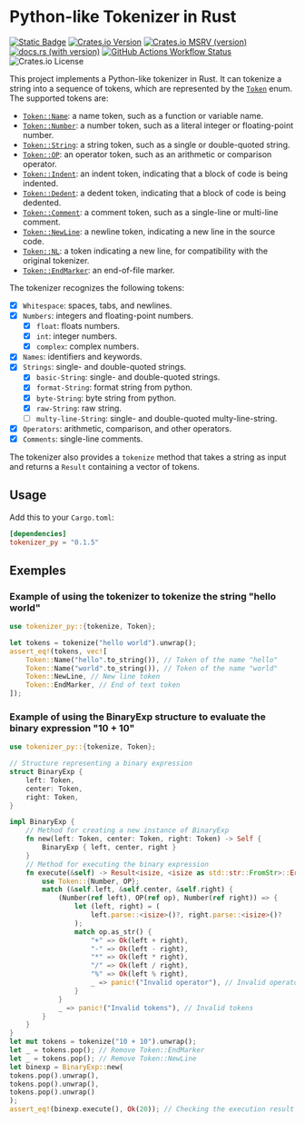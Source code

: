 # Python-like Tokenizer in Rust

[![Static Badge](
https://img.shields.io/badge/-salam99823%2Ftokenizer-blue?logo=github&label=github)](
https://github.com/salam99823/tokenizer)
[![Crates.io Version](https://img.shields.io/crates/v/tokenizer_py)](https://crates.io/crates/tokenizer_py)
[![Crates.io MSRV (version)](
https://img.shields.io/crates/msrv/tokenizer_py?logo=rust)](
https://rust-lang.github.io/rfcs/2495-min-rust-version.html)
[![docs.rs (with version)](
https://img.shields.io/docsrs/tokenizer_py/latest?logo=docs.rs)](
https://docs.rs/tokenizer_py)
[![GitHub Actions Workflow Status](
https://img.shields.io/github/actions/workflow/status/salam99823/tokenizer/rust.yml)](
https://github.com/salam99823/tokenizer/actions/workflows/rust.yml)
![Crates.io License](https://img.shields.io/crates/l/tokenizer_py)

This project implements a Python-like tokenizer in Rust.
It can tokenize a string into a sequence of tokens, which are
represented by the [`Token`] enum. The supported tokens are:

- [`Token::Name`]: a name token, such as a function or variable name.
- [`Token::Number`]: a number token, such as a literal integer or floating-point number.
- [`Token::String`]: a string token, such as a single or double-quoted string.
- [`Token::OP`]: an operator token, such as an arithmetic or comparison operator.
- [`Token::Indent`]: an indent token, indicating that a block of code is being indented.
- [`Token::Dedent`]: a dedent token, indicating that a block of code is being dedented.
- [`Token::Comment`]: a comment token, such as a single-line or multi-line comment.
- [`Token::NewLine`]: a newline token, indicating a new line in the source code.
- [`Token::NL`]: a token indicating a new line, for compatibility with the original tokenizer.
- [`Token::EndMarker`]: an end-of-file marker.

The tokenizer recognizes the following tokens:

- [x] `Whitespace`: spaces, tabs, and newlines.
- [x] `Numbers`: integers and floating-point numbers.
  - [x] `float`: floats numbers.
  - [x] `int`: integer numbers.
  - [x] `complex`: complex numbers.
- [x] `Names`: identifiers and keywords.
- [x] `Strings`: single- and double-quoted strings.
  - [x] `basic-String`: single- and double-quoted strings.
  - [x] `format-String`: format string from python.
  - [x] `byte-String`: byte string from python.
  - [x] `raw-String`: raw string.
  - [ ] `multy-line-String`: single- and double-quoted multy-line-string.
- [x] `Operators`: arithmetic, comparison, and other operators.
- [x] `Comments`: single-line comments.

The tokenizer also provides a `tokenize`
method that takes a string as input and returns a `Result` containing a vector
of tokens.

## Usage

Add this to your `Cargo.toml`:

```toml
[dependencies]
tokenizer_py = "0.1.5"
```

## Exemples

### Example of using the tokenizer to tokenize the string "hello world"

```rust
use tokenizer_py::{tokenize, Token};

let tokens = tokenize("hello world").unwrap();
assert_eq!(tokens, vec![
    Token::Name("hello".to_string()), // Token of the name "hello"
    Token::Name("world".to_string()), // Token of the name "world"
    Token::NewLine, // New line token
    Token::EndMarker, // End of text token
]);
```

### Example of using the BinaryExp structure to evaluate the binary expression "10 + 10"

```rust
use tokenizer_py::{tokenize, Token};

// Structure representing a binary expression 
struct BinaryExp {
    left: Token,
    center: Token,
    right: Token,
}

impl BinaryExp {
    // Method for creating a new instance of BinaryExp
    fn new(left: Token, center: Token, right: Token) -> Self {
        BinaryExp { left, center, right }
    }
    // Method for executing the binary expression
    fn execute(&self) -> Result<isize, <isize as std::str::FromStr>::Err> {
        use Token::{Number, OP};
        match (&self.left, &self.center, &self.right) {
            (Number(ref left), OP(ref op), Number(ref right)) => {
                let (left, right) = (
                    left.parse::<isize>()?, right.parse::<isize>()?
                );
                match op.as_str() {
                    "+" => Ok(left + right),
                    "-" => Ok(left - right),
                    "*" => Ok(left * right),
                    "/" => Ok(left / right),
                    "%" => Ok(left % right),
                    _ => panic!("Invalid operator"), // Invalid operator
                }
            }
            _ => panic!("Invalid tokens"), // Invalid tokens
        }
    }
}
let mut tokens = tokenize("10 + 10").unwrap();
let _ = tokens.pop(); // Remove Token::EndMarker
let _ = tokens.pop(); // Remove Token::NewLine
let binexp = BinaryExp::new(
tokens.pop().unwrap(),
tokens.pop().unwrap(),
tokens.pop().unwrap()
);
assert_eq!(binexp.execute(), Ok(20)); // Checking the execution result
```

[`Token::Name`]: https://docs.rs/tokenizer_py/latest/tokenizer_py/enum.Token.html#variant.Name

[`Token::Number`]: https://docs.rs/tokenizer_py/latest/tokenizer_py/enum.Token.html#variant.Number

[`Token::String`]: https://docs.rs/tokenizer_py/latest/tokenizer_py/enum.Token.html#variant.String

[`Token::OP`]: https://docs.rs/tokenizer_py/latest/tokenizer_py/enum.Token.html#variant.OP

[`Token::Indent`]: https://docs.rs/tokenizer_py/latest/tokenizer_py/enum.Token.html#variant.Indent

[`Token::Dedent`]: https://docs.rs/tokenizer_py/latest/tokenizer_py/enum.Token.html#variant.Dedent

[`Token::Comment`]: https://docs.rs/tokenizer_py/latest/tokenizer_py/enum.Token.html#variant.Comment

[`Token::NewLine`]: https://docs.rs/tokenizer_py/latest/tokenizer_py/enum.Token.html#variant.NewLine

[`Token::NL`]: https://docs.rs/tokenizer_py/latest/tokenizer_py/enum.Token.html#variant.NL

[`Token::EndMarker`]: https://docs.rs/tokenizer_py/latest/tokenizer_py/enum.Token.html#variant.EndMarker

[`Token`]: https://docs.rs/tokenizer_py/latest/tokenizer_py/enum.Token.html#
